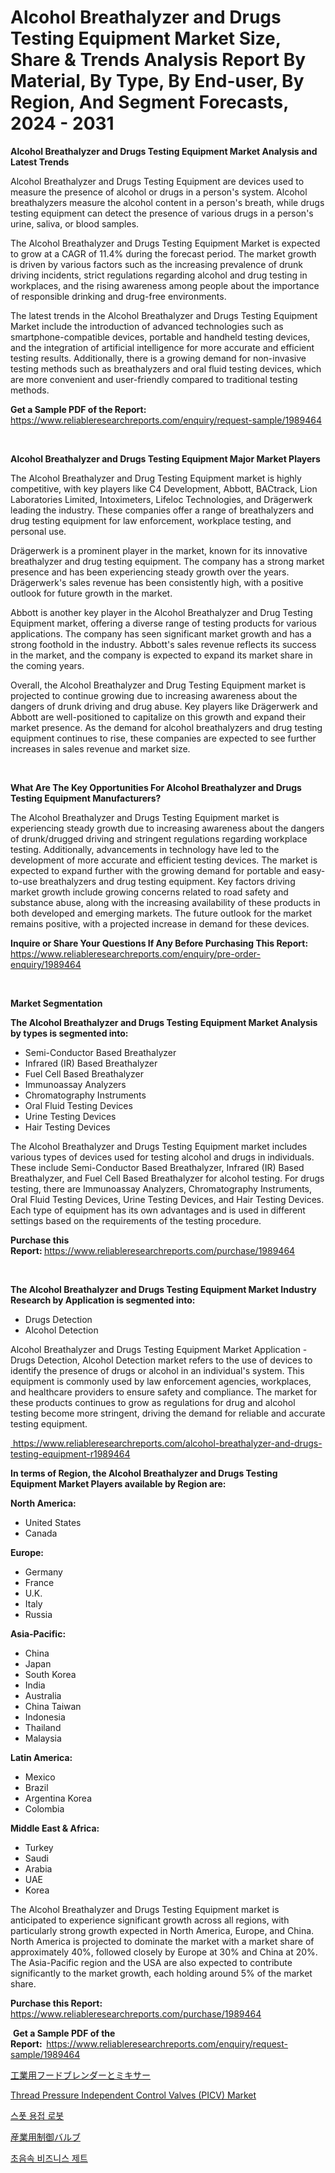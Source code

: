<p><h1>Alcohol Breathalyzer and Drugs Testing Equipment Market Size, Share & Trends Analysis Report By Material, By Type, By End-user, By Region, And Segment Forecasts, 2024 - 2031</h1></p><p><strong>Alcohol Breathalyzer and Drugs Testing Equipment Market Analysis and Latest Trends</strong></p>
<p><p>Alcohol Breathalyzer and Drugs Testing Equipment are devices used to measure the presence of alcohol or drugs in a person's system. Alcohol breathalyzers measure the alcohol content in a person's breath, while drugs testing equipment can detect the presence of various drugs in a person's urine, saliva, or blood samples.</p><p>The Alcohol Breathalyzer and Drugs Testing Equipment Market is expected to grow at a CAGR of 11.4% during the forecast period. The market growth is driven by various factors such as the increasing prevalence of drunk driving incidents, strict regulations regarding alcohol and drug testing in workplaces, and the rising awareness among people about the importance of responsible drinking and drug-free environments.</p><p>The latest trends in the Alcohol Breathalyzer and Drugs Testing Equipment Market include the introduction of advanced technologies such as smartphone-compatible devices, portable and handheld testing devices, and the integration of artificial intelligence for more accurate and efficient testing results. Additionally, there is a growing demand for non-invasive testing methods such as breathalyzers and oral fluid testing devices, which are more convenient and user-friendly compared to traditional testing methods.</p></p>
<p><strong>Get a Sample PDF of the Report:&nbsp;</strong> <a href="https://www.reliableresearchreports.com/enquiry/request-sample/1989464">https://www.reliableresearchreports.com/enquiry/request-sample/1989464</a></p>
<p>&nbsp;</p>
<p><strong>Alcohol Breathalyzer and Drugs Testing Equipment Major Market Players</strong></p>
<p><p>The Alcohol Breathalyzer and Drug Testing Equipment market is highly competitive, with key players like C4 Development, Abbott, BACtrack, Lion Laboratories Limited, Intoximeters, Lifeloc Technologies, and Drägerwerk leading the industry. These companies offer a range of breathalyzers and drug testing equipment for law enforcement, workplace testing, and personal use.</p><p>Drägerwerk is a prominent player in the market, known for its innovative breathalyzer and drug testing equipment. The company has a strong market presence and has been experiencing steady growth over the years. Drägerwerk's sales revenue has been consistently high, with a positive outlook for future growth in the market.</p><p>Abbott is another key player in the Alcohol Breathalyzer and Drug Testing Equipment market, offering a diverse range of testing products for various applications. The company has seen significant market growth and has a strong foothold in the industry. Abbott's sales revenue reflects its success in the market, and the company is expected to expand its market share in the coming years.</p><p>Overall, the Alcohol Breathalyzer and Drug Testing Equipment market is projected to continue growing due to increasing awareness about the dangers of drunk driving and drug abuse. Key players like Drägerwerk and Abbott are well-positioned to capitalize on this growth and expand their market presence. As the demand for alcohol breathalyzers and drug testing equipment continues to rise, these companies are expected to see further increases in sales revenue and market size.</p></p>
<p>&nbsp;</p>
<p><strong>What Are The Key Opportunities For Alcohol Breathalyzer and Drugs Testing Equipment Manufacturers?</strong></p>
<p><p>The Alcohol Breathalyzer and Drugs Testing Equipment market is experiencing steady growth due to increasing awareness about the dangers of drunk/drugged driving and stringent regulations regarding workplace testing. Additionally, advancements in technology have led to the development of more accurate and efficient testing devices. The market is expected to expand further with the growing demand for portable and easy-to-use breathalyzers and drug testing equipment. Key factors driving market growth include growing concerns related to road safety and substance abuse, along with the increasing availability of these products in both developed and emerging markets. The future outlook for the market remains positive, with a projected increase in demand for these devices.</p></p>
<p><strong>Inquire or Share Your Questions If Any Before Purchasing This Report:</strong> <a href="https://www.reliableresearchreports.com/enquiry/pre-order-enquiry/1989464">https://www.reliableresearchreports.com/enquiry/pre-order-enquiry/1989464</a></p>
<p>&nbsp;</p>
<p><strong>Market Segmentation</strong></p>
<p><strong>The Alcohol Breathalyzer and Drugs Testing Equipment Market Analysis by types is segmented into:</strong></p>
<p><ul><li>Semi-Conductor Based Breathalyzer</li><li>Infrared (IR) Based Breathalyzer</li><li>Fuel Cell Based Breathalyzer</li><li>Immunoassay Analyzers</li><li>Chromatography Instruments</li><li>Oral Fluid Testing Devices</li><li>Urine Testing Devices</li><li>Hair Testing Devices</li></ul></p>
<p><p>The Alcohol Breathalyzer and Drugs Testing Equipment market includes various types of devices used for testing alcohol and drugs in individuals. These include Semi-Conductor Based Breathalyzer, Infrared (IR) Based Breathalyzer, and Fuel Cell Based Breathalyzer for alcohol testing. For drugs testing, there are Immunoassay Analyzers, Chromatography Instruments, Oral Fluid Testing Devices, Urine Testing Devices, and Hair Testing Devices. Each type of equipment has its own advantages and is used in different settings based on the requirements of the testing procedure.</p></p>
<p><strong>Purchase this Report:&nbsp;</strong><a href="https://www.reliableresearchreports.com/purchase/1989464">https://www.reliableresearchreports.com/purchase/1989464</a></p>
<p>&nbsp;</p>
<p><strong>The Alcohol Breathalyzer and Drugs Testing Equipment Market Industry Research by Application is segmented into:</strong></p>
<p><ul><li>Drugs Detection</li><li>Alcohol Detection</li></ul></p>
<p><p>Alcohol Breathalyzer and Drugs Testing Equipment Market Application -Drugs Detection, Alcohol Detection market refers to the use of devices to identify the presence of drugs or alcohol in an individual's system. This equipment is commonly used by law enforcement agencies, workplaces, and healthcare providers to ensure safety and compliance. The market for these products continues to grow as regulations for drug and alcohol testing become more stringent, driving the demand for reliable and accurate testing equipment.</p></p>
<p><a href="https://www.reliableresearchreports.com/alcohol-breathalyzer-and-drugs-testing-equipment-r1989464">&nbsp;https://www.reliableresearchreports.com/alcohol-breathalyzer-and-drugs-testing-equipment-r1989464</a></p>
<p><strong>In terms of Region, the Alcohol Breathalyzer and Drugs Testing Equipment Market Players available by Region are:</strong></p>
<p>
    <p> <strong> North America: </strong>
        <ul>
            <li>United States</li>
            <li>Canada</li>
        </ul>
        </p> 
    <p> <strong> Europe: </strong>
        <ul>
            <li>Germany</li>
            <li>France</li>
            <li>U.K.</li>
            <li>Italy</li>
            <li>Russia</li>
        </ul>
        </p> 
    <p> <strong> Asia-Pacific: </strong>
        <ul>
            <li>China</li>
            <li>Japan</li>
            <li>South Korea</li>
            <li>India</li>
            <li>Australia</li>
            <li>China Taiwan</li>
            <li>Indonesia</li>
            <li>Thailand</li>
            <li>Malaysia</li>
        </ul>
        </p> 
    <p> <strong> Latin America: </strong>
        <ul>
            <li>Mexico</li>
            <li>Brazil</li>
            <li>Argentina Korea</li>
            <li>Colombia</li>
        </ul>
        </p> 
    <p> <strong> Middle East & Africa: </strong>
        <ul>
            <li>Turkey</li>
            <li>Saudi</li>
            <li>Arabia</li>
            <li>UAE</li>
            <li>Korea</li>
        </ul>
    </p>
    </p>
<p><p>The Alcohol Breathalyzer and Drugs Testing Equipment market is anticipated to experience significant growth across all regions, with particularly strong growth expected in North America, Europe, and China. North America is projected to dominate the market with a market share of approximately 40%, followed closely by Europe at 30% and China at 20%. The Asia-Pacific region and the USA are also expected to contribute significantly to the market growth, each holding around 5% of the market share.</p></p>
<p><strong>Purchase this Report: </strong><a href="https://www.reliableresearchreports.com/purchase/1989464">https://www.reliableresearchreports.com/purchase/1989464</a></p>
<p>&nbsp;<strong>Get a Sample PDF of the Report:&nbsp;&nbsp;</strong><a href="https://www.reliableresearchreports.com/enquiry/request-sample/1989464">https://www.reliableresearchreports.com/enquiry/request-sample/1989464</a></p>
<p><strong></strong></p>
<p><p><a href="https://medium.com/@peterpatel626/%E7%94%A3%E6%A5%AD%E7%94%A8%E3%83%95%E3%83%BC%E3%83%89%E3%83%96%E3%83%AC%E3%83%B3%E3%83%80%E3%83%BC%E3%81%8A%E3%82%88%E3%81%B3%E3%83%9F%E3%82%AD%E3%82%B5%E3%83%BC%E5%B8%82%E5%A0%B4%E5%B1%95%E6%9C%9B-%E7%94%A3%E6%A5%AD%E6%A6%82%E6%B3%81%E3%81%8A%E3%82%88%E3%81%B3%E4%BA%88%E6%B8%AC-2024%E5%B9%B4%E3%81%8B%E3%82%892031%E5%B9%B4-0350e1c8a1c2">工業用フードブレンダーとミキサー</a></p><p><a href="https://www.linkedin.com/pulse/thread-pressure-independent-control-valves-picv-market-tfehe">Thread Pressure Independent Control Valves (PICV) Market</a></p><p><a href="https://medium.com/@jaceykeebler/%EC%8A%A4%ED%8C%9F%EC%9A%A9%EC%A0%91%EB%A1%9C%EB%B4%87-%EC%8B%9C%EC%9E%A5-%EC%9C%A0%ED%98%95-%EC%9D%91%EC%9A%A9-%EB%B0%8F-%EC%A7%80%EB%A6%AC%EB%B3%84-%EC%A2%85%ED%95%A9%ED%8F%89%EA%B0%80-e86b3beee5e5">스폿 용접 로봇</a></p><p><a href="https://medium.com/@abdulkoss2015/%E7%94%A3%E6%A5%AD%E7%94%A8%E5%88%B6%E5%BE%A1%E5%BC%81%E5%B8%82%E5%A0%B4%E3%81%AE%E5%B1%95%E6%9C%9B-%E6%A5%AD%E7%95%8C%E6%A6%82%E8%A6%81%E3%81%8A%E3%82%88%E3%81%B3%E4%BA%88%E6%B8%AC-2024%E5%B9%B4%E3%81%8B%E3%82%892031%E5%B9%B4-eeece02840a1">産業用制御バルブ</a></p><p><a href="https://medium.com/@haroldwarren626/%EC%B4%88%EC%9D%8C%EC%86%8D-%EB%B9%84%EC%A6%88%EB%8B%88%EC%8A%A4-%EC%A0%9C%ED%8A%B8-%EC%8B%9C%EC%9E%A5-%EA%B7%9C%EB%AA%A8%EB%8A%94-%EA%B8%80%EB%A1%9C%EB%B2%8C-%EC%82%B0%EC%97%85%EC%97%90%EC%84%9C-%EA%B0%80%EC%9E%A5-%EC%A2%8B%EC%9D%80-%EB%A7%88%EC%BC%80%ED%8C%85-%EC%B1%84%EB%84%90%EC%9D%84-%EB%B3%B4%EC%97%AC%EC%A4%80%EB%8B%A4-f6eba5ef9212">초음속 비즈니스 제트</a></p></p>